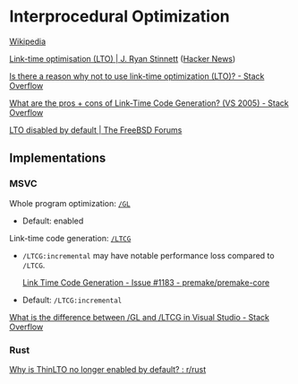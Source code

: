 # Interprocedural Optimization
[Wikipedia](https://en.wikipedia.org/wiki/Interprocedural_optimization)

[Link-time optimisation (LTO) | J. Ryan Stinnett](https://convolv.es/guides/lto/) ([Hacker News](https://news.ycombinator.com/item?id=38215535))

[Is there a reason why not to use link-time optimization (LTO)? - Stack Overflow](https://stackoverflow.com/questions/23736507/is-there-a-reason-why-not-to-use-link-time-optimization-lto)

[What are the pros + cons of Link-Time Code Generation? (VS 2005) - Stack Overflow](https://stackoverflow.com/questions/288691/what-are-the-pros-cons-of-link-time-code-generation-vs-2005)

[LTO disabled by default | The FreeBSD Forums](https://forums.freebsd.org/threads/lto-disabled-by-default.83165/)

## Implementations
### MSVC
Whole program optimization: [`/GL`](https://learn.microsoft.com/en-us/cpp/build/reference/gl-whole-program-optimization?view=msvc-170)
- Default: enabled

Link-time code generation: [`/LTCG`](https://learn.microsoft.com/en-us/cpp/build/reference/ltcg-link-time-code-generation?view=msvc-170)
- `/LTCG:incremental` may have notable performance loss compared to `/LTCG`.

  [Link Time Code Generation - Issue #1183 - premake/premake-core](https://github.com/premake/premake-core/issues/1183)

- Default: `/LTCG:incremental`

[What is the difference between /GL and /LTCG in Visual Studio - Stack Overflow](https://stackoverflow.com/questions/35471658/what-is-the-difference-between-gl-and-ltcg-in-visual-studio)

### Rust
[Why is ThinLTO no longer enabled by default? : r/rust](https://www.reddit.com/r/rust/comments/b2lbi3/why_is_thinlto_no_longer_enabled_by_default/)